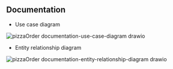 

## Documentation

- Use case diagram

![pizzaOrder documentation-use-case-diagram drawio](https://github.com/user-attachments/assets/6035c8e1-2f89-46ba-8cff-85e35ae30dda)

- Entity relationship diagram

![pizzaOrder documentation-entity-relationship-diagram drawio](https://github.com/user-attachments/assets/5eb55466-7e79-4101-b330-f1a2a16a07c6)


